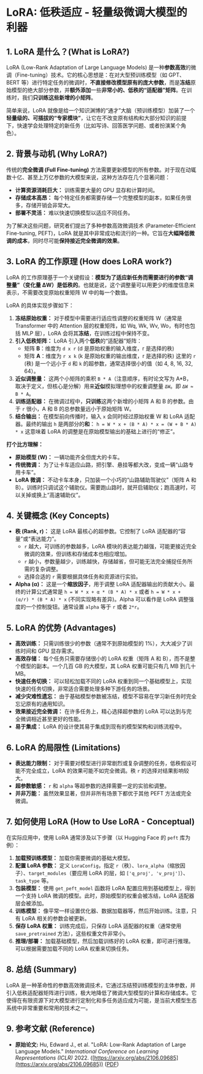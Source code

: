 # LoRA: 低秩适应 - 轻量级微调大模型的利器

## 1. LoRA 是什么？(What is LoRA?)

LoRA (Low-Rank Adaptation of Large Language Models) 是一种**参数高效**的微调（Fine-tuning）技术。它的核心思想是：在对大型预训练模型（如 GPT、BERT 等）进行特定任务的微调时，**不直接修改模型原有的庞大参数**，而是**冻结**原始模型的绝大部分参数，并**额外添加**一些**非常小的、低秩的“适配器”矩阵**。在训练时，我们**只训练这些新增的小矩阵**。

简单来说，LoRA 就像是给一个知识渊博的“通才”大脑（预训练模型）加装了一个**轻量级的、可插拔的“专家模块”**，让它在不改变原有结构和大部分知识的前提下，快速学会处理特定的新任务（比如写诗、回答医学问题、或者扮演某个角色）。

## 2. 背景与动机 (Why LoRA?)

传统的**完全微调 (Full Fine-tuning)** 方法需要更新模型的所有参数。对于现在动辄数十亿、甚至上万亿参数的大模型来说，这种方法存在几个显著问题：

*   **计算资源消耗巨大：** 训练需要大量的 GPU 显存和计算时间。
*   **存储成本高昂：** 每个特定任务都需要存储一个完整模型的副本，如果任务很多，存储开销会非常大。
*   **部署不灵活：** 难以快速切换模型以适应不同任务。

为了解决这些问题，研究者们提出了多种参数高效微调技术 (Parameter-Efficient Fine-tuning, PEFT)，LoRA 就是其中非常成功和流行的一种。它旨在**大幅降低微调的成本**，同时尽可能**保持接近完全微调的效果**。

## 3. LoRA 的工作原理 (How does LoRA work?)

LoRA 的工作原理基于一个关键假设：**模型为了适应新任务而需要进行的参数“调整量”（变化量 ΔW）是低秩的**。也就是说，这个调整量可以用更少的维度信息来表示，不需要改变原始权重矩阵 W 中的每一个数值。

LoRA 的具体实现步骤如下：

1.  **冻结原始权重：** 对于模型中需要进行适应性调整的权重矩阵 W（通常是 Transformer 中的 Attention 层的权重矩阵，如 Wq, Wk, Wv, Wo，有时也包括 MLP 层），LoRA 会将其**冻结**，在训练过程中保持不变。
2.  **引入低秩矩阵：** LoRA 引入两个**低秩**的“适配器”矩阵：
    *   矩阵 **B**：维度为 `d x r` (d 是原始权重的输入维度，r 是选择的秩)
    *   矩阵 **A**：维度为 `r x k` (k 是原始权重的输出维度，r 是选择的秩)
    这里的 `r` (秩) 是一个远小于 `d` 和 `k` 的超参数，通常选择很小的值（如 4, 8, 16, 32, 64）。
3.  **近似调整量：** 这两个小矩阵的乘积 `B * A`（注意顺序，有时论文写为 A*B，取决于定义，但核心是分解）用来**近似**模拟理想中的权重调整量 `ΔW`。即 `ΔW ≈ B * A`。
4.  **训练适配器：** 在微调过程中，**只训练**这两个新增的小矩阵 A 和 B 的参数。由于 `r` 很小，A 和 B 的总参数量远小于原始矩阵 W。
5.  **结合输出：** 在模型前向传播时，输入 `x` 会同时经过原始权重 W 和 LoRA 适配器。最终的输出 `h` 是两部分的**和**：
    `h = W * x + (B * A) * x = (W + B * A) * x`
    这意味着 LoRA 的调整是在原始模型输出的基础上进行的“修正”。

**打个比方理解：**

*   **原始模型 (W)：** 一辆功能齐全但庞大的卡车。
*   **传统微调：** 为了让卡车适应山路，把引擎、悬挂等都大改，变成一辆“山路专用卡车”。
*   **LoRA 微调：** 不动卡车本身，只加装一个小巧的“山路辅助驾驶仪”（矩阵 A 和 B）。训练时只调试这个辅助仪。需要跑山路时，就开启辅助仪；跑高速时，可以关掉或换上“高速辅助仪”。

## 4. 关键概念 (Key Concepts)

*   **秩 (Rank, r)：** 这是 LoRA 最核心的超参数。它控制了 LoRA 适配器的“容量”或“表达能力”。
    *   `r` 越大，可训练的参数越多，LoRA 模块的表达能力越强，可能更接近完全微调的效果，但训练和存储成本也相应增加。
    *   `r` 越小，参数量越少，训练越快，存储越省，但可能无法完全捕捉任务所需的复杂调整。
    *   选择合适的 `r` 需要根据具体任务和资源进行实验。
*   **Alpha (α)：** 这是一个**缩放因子**，用于调整 LoRA 适配器输出的贡献大小。最终的计算公式通常是 `h = W * x + α * (B * A) * x` 或者 `h = W * x + (α/r) * (B * A) * x` (不同实现略有差异)。Alpha 可以看作是 LoRA 调整强度的一个控制旋钮。通常设置 `alpha` 等于 `r` 或者 `2*r`。

## 5. LoRA 的优势 (Advantages)

*   **高效训练：** 只需训练很少的参数（通常不到原始模型的 1%），大大减少了训练时间和 GPU 显存需求。
*   **高效存储：** 每个任务只需要存储很小的 LoRA 权重（矩阵 A 和 B），而不是整个模型的副本。一个几百 GB 的大模型，其 LoRA 权重可能只有几 MB 到几十 MB。
*   **快速任务切换：** 可以轻松加载不同的 LoRA 权重到同一个基础模型上，实现快速的任务切换，非常适合需要处理多种下游任务的场景。
*   **减少灾难性遗忘：** 由于基础模型参数被冻结，模型不容易在学习新任务时完全忘记原有的通用知识。
*   **效果接近完全微调：** 在许多任务上，精心选择超参数的 LoRA 可以达到与完全微调相近甚至更好的性能。
*   **易于集成：** LoRA 的设计使其易于集成到现有的模型架构和训练流程中。

## 6. LoRA 的局限性 (Limitations)

*   **表达能力限制：** 对于需要对模型进行非常剧烈或复杂调整的任务，低秩假设可能不完全成立，LoRA 的效果可能不如完全微调。秩 `r` 的选择对结果影响较大。
*   **超参数敏感：** `r` 和 `alpha` 等超参数的选择需要一定的实验和调整。
*   **并非万能：** 虽然效果显著，但并非所有场景下都优于其他 PEFT 方法或完全微调。

## 7. 如何使用 LoRA (How to Use LoRA - Conceptual)

在实际应用中，使用 LoRA 通常涉及以下步骤（以 Hugging Face 的 `peft` 库为例）：

1.  **加载预训练模型：** 加载你需要微调的基础大模型。
2.  **配置 LoRA 参数：** 定义 `LoraConfig`，指定 `r`（秩）、`lora_alpha`（缩放因子）、`target_modules`（要应用 LoRA 的层，如 `['q_proj', 'v_proj']`）、`task_type` 等。
3.  **包装模型：** 使用 `get_peft_model` 函数将 LoRA 配置应用到基础模型上，得到一个支持 LoRA 微调的模型。此时，原始模型的权重会被冻结，LoRA 适配器层会被添加。
4.  **训练模型：** 像平常一样设置优化器、数据加载器等，然后开始训练。注意，只有 LoRA 相关的参数会被更新。
5.  **保存 LoRA 权重：** 训练完成后，只保存 LoRA 适配器的权重（通常使用 `save_pretrained` 方法），这些权重文件非常小。
6.  **推理/部署：** 加载基础模型，然后加载训练好的 LoRA 权重，即可进行推理。可以根据需要加载不同的 LoRA 权重来切换任务。

## 8. 总结 (Summary)

LoRA 是一种革命性的参数高效微调技术，它通过冻结预训练模型的主体参数，并引入低秩适配器矩阵进行训练，极大地降低了微调大型模型的计算和存储成本。它使得在有限资源下对大模型进行定制化和多任务适应成为可能，是当前大模型生态系统中非常重要和常用的技术之一。

## 9. 参考文献 (Reference)

*   **原始论文:** Hu, Edward J., et al. "LoRA: Low-Rank Adaptation of Large Language Models." *International Conference on Learning Representations (ICLR)* 2022. ([https://arxiv.org/abs/2106.09685](https://arxiv.org/abs/2106.09685)) ([PDF](/XFiles/20250427-1355_Papers/2106.09685v2.pdf))